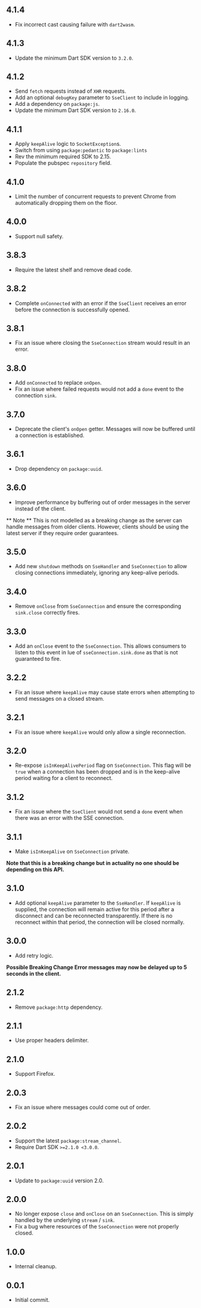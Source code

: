 ## 4.1.4

- Fix incorrect cast causing failure with `dart2wasm`.

## 4.1.3

- Update the minimum Dart SDK version to `3.2.0`.

## 4.1.2

- Send `fetch` requests instead of `XHR` requests.
- Add an optional `debugKey` parameter to `SseClient` to include in logging.
- Add a dependency on `package:js`.
- Update the minimum Dart SDK version to `2.16.0`.

## 4.1.1

- Apply `keepAlive` logic to `SocketException`s.
- Switch from using `package:pedantic` to `package:lints`
- Rev the minimum required SDK to 2.15.
- Populate the pubspec `repository` field.

## 4.1.0

- Limit the number of concurrent requests to prevent Chrome from automatically
  dropping them on the floor.

## 4.0.0

- Support null safety.

## 3.8.3

- Require the latest shelf and remove dead code.

## 3.8.2

- Complete `onConnected` with an error if the `SseClient` receives an error
  before the connection is successfully opened.

## 3.8.1

- Fix an issue where closing the `SseConnection` stream would result in an
  error.

## 3.8.0

- Add `onConnected` to replace `onOpen`.
- Fix an issue where failed requests would not add a `done` event to the
  connection `sink`.

## 3.7.0

- Deprecate the client's `onOpen` getter. Messages will now be buffered until a
  connection is established.

## 3.6.1

- Drop dependency on `package:uuid`.

## 3.6.0

- Improve performance by buffering out of order messages in the server instead
  of the client.

\*\* Note \*\* This is not modelled as a breaking change as the server can
handle messages from older clients. However, clients should be using the latest
server if they require order guarantees.

## 3.5.0

- Add new `shutdown` methods on `SseHandler` and `SseConnection` to allow
  closing connections immediately, ignoring any keep-alive periods.

## 3.4.0

- Remove `onClose` from `SseConnection` and ensure the corresponding
  `sink.close` correctly fires.

## 3.3.0

- Add an `onClose` event to the `SseConnection`. This allows consumers to listen
  to this event in lue of `sseConnection.sink.done` as that is not guaranteed to
  fire.

## 3.2.2

- Fix an issue where `keepAlive` may cause state errors when attempting to send
  messages on a closed stream.

## 3.2.1

- Fix an issue where `keepAlive` would only allow a single reconnection.

## 3.2.0

- Re-expose `isInKeepAlivePeriod` flag on `SseConnection`. This flag will be
  `true` when a connection has been dropped and is in the keep-alive period
  waiting for a client to reconnect.

## 3.1.2

- Fix an issue where the `SseClient` would not send a `done` event when there
  was an error with the SSE connection.

## 3.1.1

- Make `isInKeepAlive` on `SseConnection` private.

**Note that this is a breaking change but in actuality no one should be
depending on this API.**

## 3.1.0

- Add optional `keepAlive` parameter to the `SseHandler`. If `keepAlive` is
  supplied, the connection will remain active for this period after a disconnect
  and can be reconnected transparently. If there is no reconnect within that
  period, the connection will be closed normally.

## 3.0.0

- Add retry logic.

**Possible Breaking Change Error messages may now be delayed up to 5 seconds in
the client.**

## 2.1.2

- Remove `package:http` dependency.

## 2.1.1

- Use proper headers delimiter.

## 2.1.0

- Support Firefox.

## 2.0.3

- Fix an issue where messages could come out of order.

## 2.0.2

- Support the latest `package:stream_channel`.
- Require Dart SDK `>=2.1.0 <3.0.0`.

## 2.0.1

- Update to `package:uuid` version 2.0.

## 2.0.0

- No longer expose `close` and `onClose` on an `SseConnection`. This is simply
  handled by the underlying `stream` / `sink`.
- Fix a bug where resources of the `SseConnection` were not properly closed.

## 1.0.0

- Internal cleanup.

## 0.0.1

- Initial commit.
